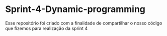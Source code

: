 # Sprint-4-Dynamic-programming
Esse repositório foi criado com a finalidade de compartilhar o nosso código que fizemos para realização da sprint 4
